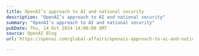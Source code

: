 ```yaml
---
title: OpenAI’s approach to AI and national security
description: "OpenAI’s approach to AI and national security"
summary: "OpenAI’s approach to AI and national security"
pubDate: Thu, 24 Oct 2024 14:00:00 GMT
source: OpenAI Blog
url: https://openai.com/global-affairs/openais-approach-to-ai-and-national-security

---
```


